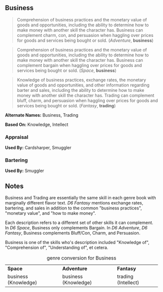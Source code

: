Business
--------

> Comprehension of business practices and the monetary value of goods and opportunities, including the ability to determine how to make money with another skill the character has. Business can complement charm, con, and persuasion when haggling over prices for goods and services being bought or sold. (_Adventure_, __business__)

> Comprehension of business practices and the monetary value of goods and opportunities, including the ability to determine how to make money with another skill the character has. Business can complement bargain when haggling over prices for goods and services being bought or sold. (_Space_, __business__)

> Knowledge of business practices, exchange rates, the monetary value of goods and opportunities, and other information regarding barter and sales, including the ability to determine how to make money with another skill the character has. Trading can complement bluff, charm, and persuasion when haggling over prices for goods and services being bought or sold. (_Fantasy_, __trading__)

__Alternate Names:__ <span title='Adventure & Space'>Business</span>, <span title='Fantasy'>Trading</span>

__Based On:__ <span title='Adventure & Space'>Knowledge</span>, <span title='Fantasy'>Intellect</span>

### Appraisal

__Used By:__ Cardsharper, Smuggler

### Bartering

__Used By:__ Smuggler

Notes
-----

Business and Trading are essentially the same skill in each genre book with
marginally different flavor text. *D6 Fantasy* mentions exchange rates,
bartering, and sales in addition to the common "business practices", "monetary
value", and "how to make money".

Each description refers to a different set of other skills it can complement.
In *D6 Space*, Business only complements Bargain. In *D6 Adventure*,
*D6 Fantasy*, Business complements Bluff/Con, Charm, and Persuasion.

Business is one of the skills who's description included "Knowledge of",
"Comprehension of", "Understanding of", et cetera.

<table>
<caption>genre conversion for Business</caption>
<tr><td><strong>Space</strong></td><td><strong>Adventure</strong></td><td><strong>Fantasy</strong></td></tr>
<tr><td>business (Knowledge)</td><td>business (Knowledge)</td><td>trading (Intellect)</td></tr>
</table>
